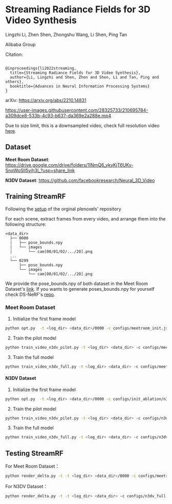 # Streaming Radiance Fields for 3D Video Synthesis

Lingzhi Li, Zhen Shen, Zhongshu Wang, Li Shen, Ping Tan

Alibaba Group

Citation:
```

@inproceedings{li2022streaming,
  title={Streaming Radiance Fields for 3D Video Synthesis},
  author={Li, Lingzhi and Shen, Zhen and Shen, Li and Tan, Ping and others},
  booktitle={Advances in Neural Information Processing Systems}
}

```

arXiv: <https://arxiv.org/abs/2210.14831>



https://user-images.githubusercontent.com/28325733/210695784-a309dce8-533b-4c93-b637-da369e2a288e.mp4

Due to size limit, this is a downsampled video, check full resolution video [here](https://github.com/AlgoHunt/VideoHolder/releases/download/StreamRF/StreamRF-Camera.Ready.Video.mp4).

## Dataset
**Meet Room Dataset**: https://drive.google.com/drive/folders/1lNmQ6_ykyKjT6UKy-SnqWoSlI5yjh3l_?usp=share_link


**N3DV Dataset**:
https://github.com/facebookresearch/Neural_3D_Video




## Training StreamRF

Following the [setup](https://github.com/sxyu/svox2#setup) of the orginal plenoxels' repository 

For each scene, extract frames from every video, and arrange them into the following structure:

```
<data_dir>
  ├── 0000  
  |   ├── pose_bounds.npy  
  |   └── images
  |       └── cam[00/01/02/.../20].png
  ...
  └── 0299 
      ├── pose_bounds.npy  
      └── images
          └── cam[00/01/02/.../20].png
```
We provide the pose_bounds.npy of both dataset in the Meet Room Dataset's [link]( https://drive.google.com/drive/folders/1lNmQ6_ykyKjT6UKy-SnqWoSlI5yjh3l_?usp=share_link). If you wants to generate poses_bounds.npy for yourself check DS-NeRF's [repo](https://github.com/dunbar12138/DSNeRF#generate-camera-poses-and-sparse-depth-information-using-colmap-optional).

### Meet Room Dataset

1. Initialize the first frame model

```bash
python opt.py  -t <log_dir> <data_dir>/0000 -c configs/meetroom_init.json --scale 1.0
```

2. Train the pilot model

```bash
python train_video_n3dv_pilot.py -t <log_dir> <data_dir> -c configs/meetroom.json --batch_size 20000   --pretrained <pretrained_ckpt>  --n_iters 1000    --lr_sigma 0.3  --lr_sigma_final 0.3  --lr_sh 1e-2 --lr_sh_final 1e-4 --lr_sigma_decay_steps 1000 --lr_sh_decay_steps 1000   --frame_end 300 --fps 30 --train_use_all 0 --scale 1.0 --sh_keep_thres 1.0 --sh_prune_thres 0.1 --performance_mode  --dilate_rate_before 1 --dilate_rate_after 1 --stop_thres 0.01  --compress_saving --save_delta   --pilot_factor 2 
```

3. Train the full model

```bash
python train_video_n3dv_full.py -t <log_dir> <data_dir> -c configs/meetroom_full.json --batch_size 20000   --pretrained <pretrained_ckpt>  --n_iters 500    --lr_sigma 1.0 --lr_sigma_final 1.0  --lr_sh 1e-2 --lr_sh_final 1e-2 --lr_sigma_decay_steps 500 --lr_sh_decay_steps 500   --frame_end 300 --fps 30 --train_use_all 0 --scale 1.0 --sh_keep_thres 1.5 --sh_prune_thres 0.3 --performance_mode  --dilate_rate_before 2 --dilate_rate_after 2    --compress_saving --save_delta  --apply_narrow_band 
```

#### N3DV Dataset 

1. Initialize the first frame model

```bash
python opt.py  -t <log_dir> <data_dir>/0000 -c configs/init_ablation/n3dv_init.json --offset 500 --scale 0.5 --nosphereinit 
```

2. Train the pilot model
```bash
python train_video_n3dv_pilot.py -t <log_dir> <data_dir> -c configs/n3dv.json --batch_size 20000    --pretrained <pretrained_ckpt>  --n_iters 750    --lr_sigma 1.0  --lr_sigma_final 1.0  --lr_sh 1e-2 --lr_sh_final 1e-3 --lr_sigma_decay_steps 750 --lr_sh_decay_steps 750   --frame_end 300 --fps 30 --train_use_all 0 --offset 750  --scale 0.5 --sh_keep_thres 0.5 --sh_prune_thres 0.1 --performance_mode  --dilate_rate_before 1 --dilate_rate_after 1 --stop_thres 0.01  --compress_saving --save_delta   --pilot_factor 2 
```

3. Train the full model
```bash
python train_video_n3dv_full.py -t <log_dir> <data_dir> -c configs/n3dv_full.json --batch_size 20000   --pretrained  <pretrained_ckpt>  --n_iters 500    --lr_sigma 1.0 --lr_sigma_final 1.0  --lr_sh 1e-2 --lr_sh_final 3e-3 --lr_sigma_decay_steps 500 --lr_sh_decay_steps 300   --frame_end 300 --fps 30 --train_use_all 0 --offset 1500  --scale 0.5 --sh_keep_thres 1.0 --sh_prune_thres 0.2 --performance_mode  --dilate_rate_before 2 --dilate_rate_after 2  --stop_thres 0.01  --compress_saving --save_delta  --apply_narrow_band
```

## Testing StreamRF

For Meet Room Dataset：
```bash
python render_delta.py -t -t <log_dir> <data_dir>/0000 -c configs/meetroom_full.json --batch_size 20000    --pretrained <pretrained_ckpt>  --frame_end 300 --fps 30 --scale 1.0 --performance_mode  
```

For N3DV Dataset：
```bash
python render_delta.py -t -t <log_dir> <data_dir> -c configs/n3dv_full.json --batch_size 20000    --pretrained <pretrained_ckpt>  --frame_end 300 --fps 30 --scale 0.5 --performance_mode  
```
